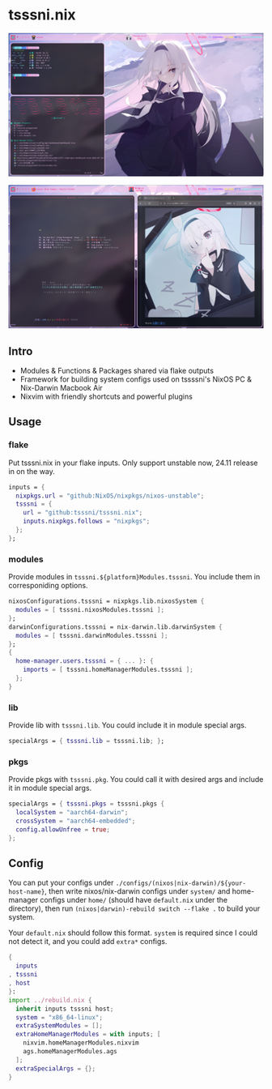 # tsssni.nix

![md0](./configs/nixos/pc-ryzen7800x3d-rtx4070/home/visual/md0.png)

![md1](./configs/nixos/pc-ryzen7800x3d-rtx4070/home/visual/md1.png)

## Intro

- Modules & Functions & Packages shared via flake outputs
- Framework for building system configs used on tssssni's NixOS PC & Nix-Darwin Macbook Air
- Nixvim with friendly shortcuts and powerful plugins

## Usage

### flake
Put tsssni.nix in your flake inputs. Only support unstable now, 24.11 release in on the way.
```nix
inputs = {
  nixpkgs.url = "github:NixOS/nixpkgs/nixos-unstable";
  tsssni = {
    url = "github:tsssni/tsssni.nix";
    inputs.nixpkgs.follows = "nixpkgs";
  };
};
```

### modules

Provide modules in `tsssni.${platform}Modules.tsssni`. You include them in corresponiding options.
```nix
nixosConfigurations.tsssni = nixpkgs.lib.nixosSystem {
  modules = [ tsssni.nixosModules.tsssni ];
};
darwinConfigurations.tsssni = nix-darwin.lib.darwinSystem {
  modules = [ tsssni.darwinModules.tsssni ];
};
{
  home-manager.users.tsssni = { ... }: {
    imports = [ tsssni.homeManagerModules.tsssni ];
  };
}
```

### lib
Provide lib with `tsssni.lib`. You could include it in module special args.
```nix
specialArgs = { tsssni.lib = tsssni.lib; };
```

### pkgs
Provide pkgs with `tsssni.pkg`. You could call it with desired args and include it in module special args.
```nix
specialArgs = { tsssni.pkgs = tsssni.pkgs {
  localSystem = "aarch64-darwin";
  crossSystem = "aarch64-embedded";
  config.allowUnfree = true;
};
```

## Config

You can put your configs under `./configs/(nixos|nix-darwin)/${your-host-name}`, then write nixos/nix-darwin configs under `system/` and home-manager configs under `home/` (should have `default.nix` under the directory), then run `(nixos|darwin)-rebuild switch --flake .` to build your system.

Your `default.nix` should follow this format. `system` is required since I could not detect it, and you could add `extra*` configs.
```nix
{
  inputs
, tsssni
, host
}:
import ../rebuild.nix {
  inherit inputs tsssni host;
  system = "x86_64-linux";
  extraSystemModules = [];
  extraHomeManagerModules = with inputs; [
    nixvim.homeManagerModules.nixvim
    ags.homeManagerModules.ags
  ];
  extraSpecialArgs = {};
}
```

